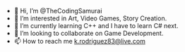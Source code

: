 - 👋 Hi, I’m @TheCodingSamurai
- 👀 I’m interested in Art, Video Games, Story Creation.
- 🌱 I’m currently learning C++ and I have to learn C# next. 
- 💞️ I’m looking to collaborate on Game Development. 
- 📫 How to reach me k.rodriguez83@live.com

<!---
TheCodingSamurai/TheCodingSamurai is a ✨ special ✨ repository because its `README.md` (this file) appears on your GitHub profile.
You can click the Preview link to take a look at your changes.
--->
